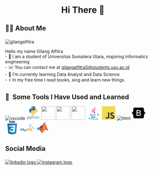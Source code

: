 <h1 align="center">Hi There 👋</h1>

###

<h2 align="left">👩‍💻  About Me</h2>

###
<p align="left"> <img src="https://komarev.com/ghpvc/?username=gilangalfitra&label=Profile%20views&color=0e75b6&style=flat" alt="gilangalfitra" /> </p>

<p align="left">Hello my name Gilang Alfitra<br>
  - 🔭 I am a student of Universitas Sumatera Utara, majoring informatics engineering <br>
  - ✉️  You can contact me at <a href="mailto:gilangalfitra5@students.usu.ac.id">gilangalfitra5@students.usu.ac.id</a> <br> 
  - 🌱 I’m currently learning Data Analyst and Data Science <br>
  - ⚡ In my free time I read books, sing and learn new things.</p>

###

<h2> 🚀 &nbsp;Some Tools I Have Used and Learned</h2>
<p align="left">
<img src="https://cdn.jsdelivr.net/gh/devicons/devicon/icons/vscode/vscode-original.svg" alt="vscode" width="45" height="45"/>
<img src="https://raw.githubusercontent.com/devicons/devicon/master/icons/python/python-original-wordmark.svg" alt="python" width="45" height="45" />
<img src="https://cdn.jsdelivr.net/gh/devicons/devicon/icons/r/r-original.svg" width="45" height="45"/>
<img src="https://cdn.jsdelivr.net/gh/devicons/devicon/icons/c/c-original.svg" width="45" height="45"/>
<img src="https://cdn.jsdelivr.net/gh/devicons/devicon/icons/cplusplus/cplusplus-original.svg" width="45" height="45"/>
<img src="https://raw.githubusercontent.com/devicons/devicon/master/icons/java/java-original.svg" width="45" height="45"/>
<img src="https://raw.githubusercontent.com/devicons/devicon/master/icons/javascript/javascript-original.svg" width="45" height="45" />
<img src="https://cdn.jsdelivr.net/gh/devicons/devicon/icons/html5/html5-original.svg" alt="html" width="45" height="45"/>
<img src="https://raw.githubusercontent.com/devicons/devicon/master/icons/bootstrap/bootstrap-plain.svg" alt="bootstrap" width="45" height="45" />
<img src="https://raw.githubusercontent.com/devicons/devicon/master/icons/css3/css3-original-wordmark.svg" alt="css3" width="45" height="45" />
<img src="https://raw.githubusercontent.com/devicons/devicon/master/icons/mysql/mysql-original-wordmark.svg" alt="mysql" width="45" height="45" />
<img src="https://raw.githubusercontent.com/devicons/devicon/master/icons/matlab/matlab-original.svg" alt="matlab" width="45" height="45" />

<h2 align="left">Social Media</h2>

###

<div align="left">
  <a href="https://www.linkedin.com/in/gilang-alfitra-910534277/" target="_blank">
    <img src="https://raw.githubusercontent.com/maurodesouza/profile-readme-generator/master/src/assets/icons/social/linkedin/default.svg" width="45" height="45" alt="linkedin logo"  />
  </a>
  <a href="https://www.instagram.com/gilangalfitra_/" target="_blank">
    <img src="https://raw.githubusercontent.com/maurodesouza/profile-readme-generator/master/src/assets/icons/social/instagram/default.svg" width="45" height="45" alt="instagram logo"  />
  </a>
</div>

###
<!--
**gilangalfitra/gilangalfitra** is a ✨ _special_ ✨ repository because its `README.md` (this file) appears on your GitHub profile.

Here are some ideas to get you started:

- 🔭 I’m currently working on ...
- 🌱 I’m currently learning ...
- 👯 I’m looking to collaborate on ...
- 🤔 I’m looking for help with ...
- 💬 Ask me about ...
- 📫 How to reach me: ...
- 😄 Pronouns: ...
- ⚡ Fun fact: ...
-->
